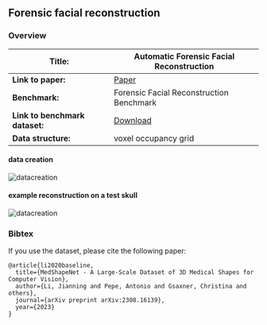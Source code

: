 
## Forensic facial reconstruction


### Overview

| **Title:**    | Automatic Forensic Facial Reconstruction  |
| -------- | ------- |
| **Link to paper:** | [Paper](https://arxiv.org/abs/2308.16139)    |
| **Benchmark:**    | Forensic Facial Reconstruction Benchmark    |
| **Link to benchmark dataset:**    | [Download](https://uni-duisburg-essen.sciebo.de/s/Oz8QmrAUNSPpzub/download)    |
| **Data structure:**| voxel occupancy grid  |


#### data creation


![datacreation](https://github.com/Jianningli/medshapenet-feedback/blob/main/assets/forensic_facial_reconstruction.png)



#### example reconstruction on a test skull

![datacreation](https://github.com/Jianningli/medshapenet-feedback/blob/main/assets/facial_reconstruction_results.png)









### Bibtex
If you use the dataset, please cite the following paper:

```
@article{li2020baseline,
  title={MedShapeNet - A Large-Scale Dataset of 3D Medical Shapes for Computer Vision},
  author={Li, Jianning and Pepe, Antonio and Gsaxner, Christina and others},
  journal={arXiv preprint arXiv:2308.16139},
  year={2023}
}
```
